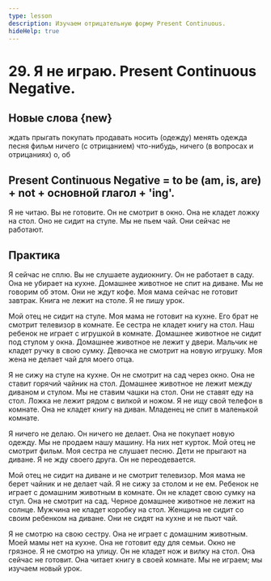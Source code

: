 ```yaml
---
type: lesson
description: Изучаем отрицательную форму Present Continuous.
hideHelp: true
---
```


# 29. Я не играю. Present Continuous Negative.

## Новые слова {new}

ждать
прыгать
покупать
продавать
носить (одежду)
менять
одежда
песня
фильм
ничего (с отрицанием)
что-нибудь, ничего (в вопросах и отрицаниях)
о, об

## Present Continuous Negative = to be (am, is, are) + not + основной глагол + 'ing'.

Я не читаю.
Вы не готовите.
Он не смотрит в окно.
Она не кладет ложку на стол.
Оно не сидит на стуле.
Мы не пьем чай.
Они сейчас не работают.

## Практика

Я сейчас не сплю.
Вы не слушаете аудиокнигу.
Он не работает в саду.
Она не убирает на кухне.
Домашнее животное не спит на диване.
Мы не говорим об этом.
Они не ждут кофе.
Моя мама сейчас не готовит завтрак.
Книга не лежит на столе.
Я не пишу урок.

Мой отец не сидит на стуле.
Моя мама не готовит на кухне.
Его брат не смотрит телевизор в комнате.
Ее сестра не кладет книгу на стол.
Наш ребенок не играет с игрушкой в комнате.
Домашнее животное не сидит под стулом у окна.
Домашнее животное не лежит у двери.
Мальчик не кладет ручку в свою сумку.
Девочка не смотрит на новую игрушку.
Моя жена не делает чай для моего отца.

Я не сижу на стуле на кухне.
Он не смотрит на сад через окно.
Она не ставит горячий чайник на стол.
Домашнее животное не лежит между диваном и стулом.
Мы не ставим чашки на стол.
Они не ставят еду на стол.
Ложка не лежит рядом с вилкой и ножом.
Я не ищу свой телефон в комнате.
Она не кладет книгу на диван.
Младенец не спит в маленькой комнате.

Я ничего не делаю.
Он ничего не делает.
Она не покупает новую одежду.
Мы не продаем нашу машину.
На них нет курток.
Мой отец не смотрит фильм.
Моя сестра не слушает песню.
Дети не прыгают на диване.
Я не жду своего друга.
Он не переодевается.

Мой отец не сидит на диване и не смотрит телевизор.
Моя мама не берет чайник и не делает чай.
Я не сижу за столом и не ем.
Ребенок не играет с домашним животным в комнате.
Он не кладет свою сумку на стул.
Она не смотрит на сад.
Черное домашнее животное не лежит на солнце.
Мужчина не кладет коробку на стол.
Женщина не сидит со своим ребенком на диване.
Они не сидят на кухне и не пьют чай.

Я не смотрю на свою сестру.
Она не играет с домашним животным.
Моей мамы нет на кухне.
Она не готовит еду для семьи.
Окно не грязное.
Я не смотрю на улицу.
Он не кладет нож и вилку на стол.
Она сейчас не готовит.
Она читает книгу в своей комнате.
Мы не играем; мы изучаем новый урок.
